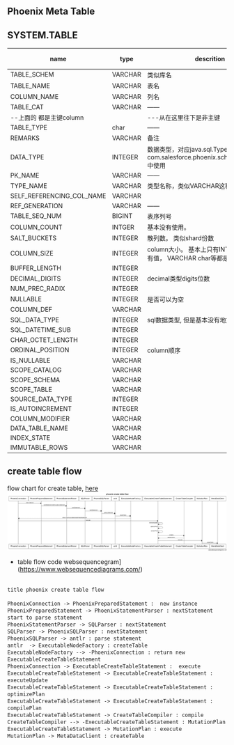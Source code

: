 
Phoenix Meta Table
---
## SYSTEM.TABLE

name | type | descrition | 标记
---|---|---|-----
TABLE_SCHEM | VARCHAR | 类似库名 | 
TABLE_NAME|VARCHAR|表名|
COLUMN_NAME|VARCHAR|列名 |
TABLE_CAT|VARCHAR| ——|
--上面的 都是主键column||---从在这里往下是非主键  |
TABLE_TYPE|char| ——|
REMARKS|VARCHAR|备注|
DATA_TYPE|INTEGER| 数据类型，对应java.sql.Types， 在com.salesforce.phoenix.schema.PDataType 中使用|
PK_NAME|VARCHAR| ——| Y
TYPE_NAME |VARCHAR|类型名称，类似VARCHAR这种|
SELF_REFERENCING_COL_NAME | VARCHAR| | Y 
REF_GENERATION|VARCHAR| ——| Y 
TABLE_SEQ_NUM| BIGINT| 表序列号
COLUMN_COUNT|INTGER| 基本没有使用。 
SALT_BUCKETS|INTEGER|散列数。 类似shard份数
COLUMN_SIZE|INTEGER| column大小。 基本上只有INTEGER这种才会有值， VARCHAR char等都是null |
BUFFER_LENGTH|INTEGER| | Y 
DECIMAL_DIGITS|INTEGER|decimal类型digits位数
NUM_PREC_RADIX|INTEGER| | Y 
NULLABLE|INTEGER| 是否可以为空| Y 
COLUMN_DEF| VARCHAR|  | Y
SQL_DATA_TYPE| INTEGER|sql数据类型, 但是基本没有地方使用 | Y 
SQL_DATETIME_SUB|INTEGER|  | Y 
CHAR_OCTET_LENGTH|INTEGER| | Y 
ORDINAL_POSITION|INTEGER|column顺序
IS_NULLABLE|VARCHAR| | Y 
SCOPE_CATALOG|VARCHAR| | Y
SCOPE_SCHEMA|VARCHAR| | Y
SCOPE_TABLE|VARCHAR| | Y
SOURCE_DATA_TYPE|INTEGER| | Y
IS_AUTOINCREMENT|INTEGER| | Y
COLUMN_MODIFIER|VARCHAR| | Y
DATA_TABLE_NAME| VARCHAR | | Y
INDEX_STATE| VARCHAR | |Y
IMMUTABLE_ROWS| VARCHAR| | Y

## create table flow
flow chart for create table, [here](create_table_flow.png )
![Alt Text](create_table_flow.png)

* table flow code websequencegram](https://www.websequencediagrams.com/)

```

title phoenix create table flow

PhoenixConnection -> PhoenixPreparedStatement :  new instance
PhoenixPreparedStatement -> PhoenixStatementParser : nextStatement start to parse statement
PhoenixStatementParser -> SQLParser : nextStatement
SQLParser -> PhoenixSQLParser : nextStatement
PhoenixSQLParser -> antlr : parse statement
antlr  -> ExecutableNodeFactory : createTable 
ExecutableNodeFactory --> -PhoenixConnection : return new ExecutableCreateTableStatement
PhoenixConnection -> ExecutableCreateTableStatement :  execute
ExecutableCreateTableStatement -> ExecutableCreateTableStatement : executeUpdate
ExecutableCreateTableStatement -> ExecutableCreateTableStatement : optimizePlan
ExecutableCreateTableStatement -> ExecutableCreateTableStatement : compilePlan
ExecutableCreateTableStatement -> CreateTableCompiler : compile
CreateTableCompiler --> -ExecutableCreateTableStatement : MutationPlan
ExecutableCreateTableStatement -> MutationPlan : execute
MutationPlan -> MetaDataClient : createTable

```



